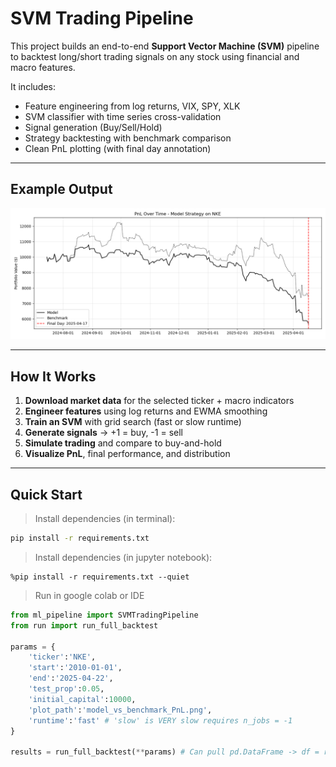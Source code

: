 # SVM Trading Pipeline

This project builds an end-to-end **Support Vector Machine (SVM)** pipeline to backtest long/short trading signals on any stock using financial and macro features.

It includes:
- Feature engineering from log returns, VIX, SPY, XLK
- SVM classifier with time series cross-validation
- Signal generation (Buy/Sell/Hold)
- Strategy backtesting with benchmark comparison
- Clean PnL plotting (with final day annotation)

---

## Example Output

![PnL Plot](media/model_vs_benchmark_PnL.png)

---

## How It Works

1. **Download market data** for the selected ticker + macro indicators
2. **Engineer features** using log returns and EWMA smoothing
3. **Train an SVM** with grid search (fast or slow runtime)
4. **Generate signals** -> +1 = buy, -1 = sell
5. **Simulate trading** and compare to buy-and-hold
6. **Visualize PnL**, final performance, and distribution

---

## Quick Start

> Install dependencies (in terminal):
```bash
pip install -r requirements.txt
```
> Install dependencies (in jupyter notebook):
 ```python3
%pip install -r requirements.txt --quiet
````
> Run in google colab or IDE
``` python
from ml_pipeline import SVMTradingPipeline
from run import run_full_backtest

params = {
    'ticker':'NKE',
    'start':'2010-01-01',
    'end':'2025-04-22',
    'test_prop':0.05,
    'initial_capital':10000,
    'plot_path':'model_vs_benchmark_PnL.png',
    'runtime':'fast' # 'slow' is VERY slow requires n_jobs = -1
}

results = run_full_backtest(**params) # Can pull pd.DataFrame -> df = results[0]
```
